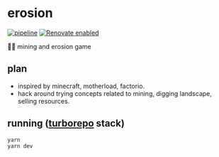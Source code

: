 # erosion

[![pipeline](https://github.com/thomas-gale/erosion/actions/workflows/pipeline.yml/badge.svg)](https://github.com/thomas-gale/erosion/actions/workflows/pipeline.yml)
[![Renovate enabled](https://img.shields.io/badge/renovate-enabled-brightgreen.svg)](https://renovatebot.com/)

🚜👷 mining and erosion game

## plan

- inspired by minecraft, motherload, factorio.
- hack around trying concepts related to mining, digging landscape, selling resources.

## running ([turborepo](https://turborepo.org/) stack)

```shell
yarn
yarn dev
```
